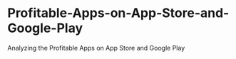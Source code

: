 # Profitable-Apps-on-App-Store-and-Google-Play
Analyzing the Profitable Apps on App Store and Google Play
